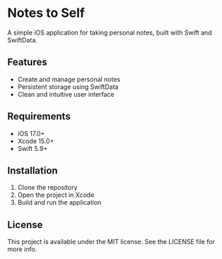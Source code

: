 # Notes to Self

A simple iOS application for taking personal notes, built with Swift and SwiftData.

## Features

- Create and manage personal notes
- Persistent storage using SwiftData
- Clean and intuitive user interface

## Requirements

- iOS 17.0+
- Xcode 15.0+
- Swift 5.9+

## Installation

1. Clone the repository
2. Open the project in Xcode
3. Build and run the application

## License

This project is available under the MIT license. See the LICENSE file for more info. 